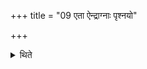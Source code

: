 +++
title = "09 एता ऐन्द्राग्नाः पृश्नयो"

+++

<details><summary>थिते</summary>

एता ऐन्द्राग्नाः । पृश्नयो मारुताः । कृष्णा वारुणाः । कायास्तूपराः ९
</details>
